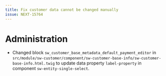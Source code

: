 ```yaml
---
title: Fix customer data cannot be changed manually
issue: NEXT-15764
---
```

# Administration
* Changed block `sw_customer_base_metadata_default_payment_editor` in `src/module/sw-customer/component/sw-customer-base-info/sw-customer-base-info.html.twig` to update data property `label-property` in component `sw-entity-single-select`.
